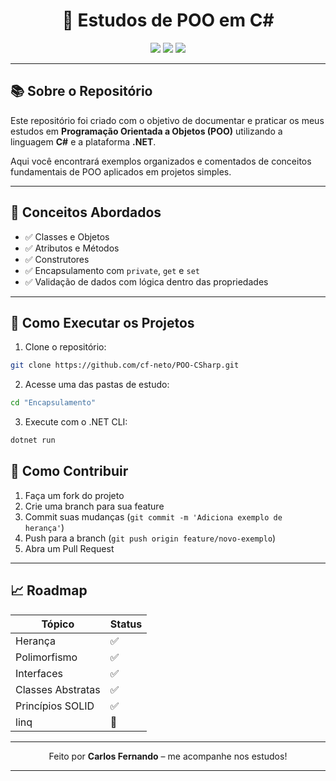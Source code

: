 <h1 align="center">📘 Estudos de POO em C#</h1>

<p align="center">
  <img src="https://img.shields.io/badge/Language-C%23-512BD4?style=for-the-badge&logo=csharp&logoColor=white" />
  <img src="https://img.shields.io/badge/.NET-6.0+-blueviolet?style=for-the-badge&logo=dotnet" />
  <img src="https://img.shields.io/badge/Aprendizado-Em%20Andamento-orange?style=for-the-badge" />
</p>

---

## 📚 Sobre o Repositório

Este repositório foi criado com o objetivo de documentar e praticar os meus estudos em **Programação Orientada a Objetos (POO)** utilizando a linguagem **C#** e a plataforma **.NET**.

Aqui você encontrará exemplos organizados e comentados de conceitos fundamentais de POO aplicados em projetos simples.

---


## 🧠 Conceitos Abordados

- ✅ Classes e Objetos
- ✅ Atributos e Métodos
- ✅ Construtores
- ✅ Encapsulamento com `private`, `get` e `set`
- ✅ Validação de dados com lógica dentro das propriedades

---

## 🚀 Como Executar os Projetos

1. Clone o repositório:
```bash
git clone https://github.com/cf-neto/POO-CSharp.git
```

2. Acesse uma das pastas de estudo:

```bash
cd "Encapsulamento"
```

3. Execute com o .NET CLI:

```bash
dotnet run
```

## 🚀 Como Contribuir

1. Faça um fork do projeto
2. Crie uma branch para sua feature
3. Commit suas mudanças (`git commit -m 'Adiciona exemplo de herança'`)
4. Push para a branch (`git push origin feature/novo-exemplo`)
5. Abra um Pull Request

---

## 📈 Roadmap

| Tópico               | Status      |
|----------------------|-------------|
| Herança              | ✅ |
| Polimorfismo         | ✅ |
| Interfaces           | ✅ |
| Classes Abstratas    | ✅ |
| Princípios SOLID     | ✅ |
| linq     | 🧠 |

---

<p align="center">Feito por <strong>Carlos Fernando</strong> – me acompanhe nos estudos!</p>

---
